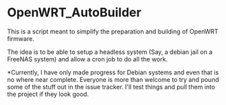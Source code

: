 OpenWRT_AutoBuilder
===================
This is a script meant to simplify the preparation and building of OpenWRT firmware.

The idea is to be able to setup a headless system (Say, a debian jail on a FreeNAS system) and allow a cron job to do 
all the work.

*Currently, I have only made progress for Debian systems and even that is no where near complete. Everyone is more than welcome
to try and pound some of the stuff out in the issue tracker. I'll test things and pull them into the project if they look good.
